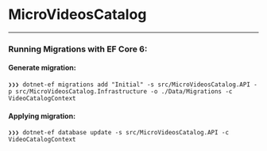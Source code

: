 # MicroVideosCatalog
---
### Running Migrations with EF Core 6:
#### Generate migration:
```
❯❯❯ dotnet-ef migrations add "Initial" -s src/MicroVideosCatalog.API -p src/MicroVideosCatalog.Infrastructure -o ./Data/Migrations -c VideoCatalogContext
````

#### Applying migration:
```
❯❯❯ dotnet-ef database update -s src/MicroVideosCatalog.API -c VideoCatalogContext
````